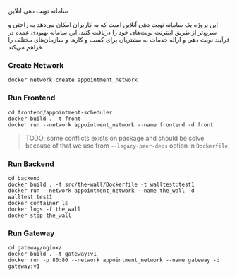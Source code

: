 سامانه نوبت دهی آنلاین

این پروژه یک سامانه نوبت دهی آنلاین است که به کاربران امکان می‌دهد به راحتی و سریع‌تر از طریق اینترنت نوبت‌های خود را دریافت کنند. این سامانه بهبودی عمده در فرآیند نوبت دهی و ارائه خدمات به مشتریان برای کسب و کارها و سازمان‌های مختلف را فراهم می‌کند.

### Create Network
```shell
docker network create appointment_network
```

### Run Frontend

```Shell
cd frontend/appointment-scheduler
docker build . -t front
docker run --network appointment_network --name frontend -d front
```

> TODO: some conflicts exists on package and should be solve
> because of that we use from `--legacy-peer-deps` option in `Dockerfile`.

### Run Backend

```shell
cd backend
docker build . -f src/the-wall/Dockerfile -t walltest:test1
docker run --network appointment_network --name the_wall -d walltest:test1
docker container ls
docker logs -f the_wall
docker stop the_wall
```

### Run Gateway
```shell
cd gateway/nginx/
docker build . -t gateway:v1
docker run -p 80:80 --network appointment_network --name gateway -d gateway:v1
```
